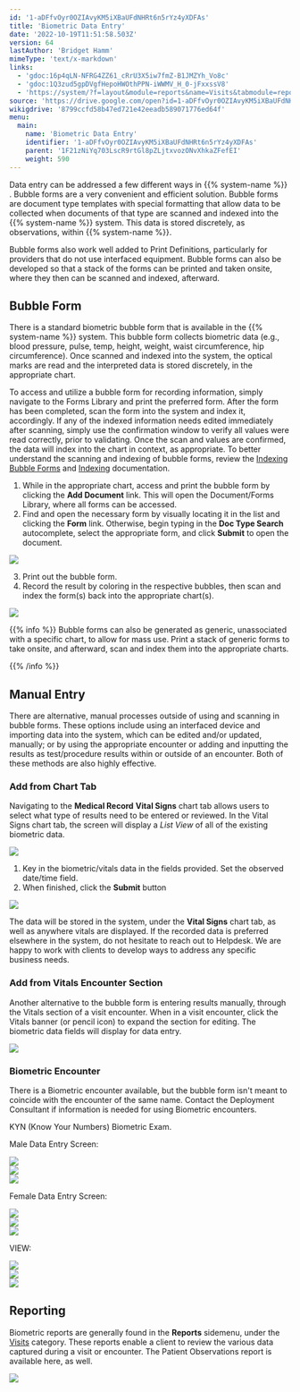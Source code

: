 ```yaml
---
id: '1-aDFfvOyr0OZIAvyKM5iXBaUFdNHRt6n5rYz4yXDFAs'
title: 'Biometric Data Entry'
date: '2022-10-19T11:51:58.503Z'
version: 64
lastAuthor: 'Bridget Hamm'
mimeType: 'text/x-markdown'
links:
  - 'gdoc:16p4qLN-NFRG4ZZ61_cRrU3X5iw7fmZ-B1JMZYh_Vo8c'
  - 'gdoc:1Q3zud5gpDVgfHepoHWOthPPN-iWWMV_H_0-jFxxssV8'
  - 'https://system/?f=layout&module=reports&name=Visits&tabmodule=reports&t=Visits&tabmodule=reports&tabselect=Visits'
source: 'https://drive.google.com/open?id=1-aDFfvOyr0OZIAvyKM5iXBaUFdNHRt6n5rYz4yXDFAs'
wikigdrive: '8799ccfd58b47ed721e42eeadb589071776ed64f'
menu:
  main:
    name: 'Biometric Data Entry'
    identifier: '1-aDFfvOyr0OZIAvyKM5iXBaUFdNHRt6n5rYz4yXDFAs'
    parent: '1F21zNiYq703LscR9rtGl8pZLjtxvozONvXhkaZFefEI'
    weight: 590
---
```

Data entry can be addressed a few different ways in {{% system-name %}} . Bubble forms are a very convenient and efficient solution. Bubble forms are document type templates with special formatting that allow data to be collected when documents of that type are scanned and indexed into the {{% system-name %}} system. This data is stored discretely, as observations, within {{% system-name %}}.

Bubble forms also work well added to Print Definitions, particularly for providers that do not use interfaced equipment. Bubble forms can also be developed so that a stack of the forms can be printed and taken onsite, where they then can be scanned and indexed, afterward.
  
## Bubble Form  
  
There is a standard biometric bubble form that is available in the {{% system-name %}} system. This bubble form collects biometric data (e.g., blood pressure, pulse, temp, height, weight, waist circumference, hip circumference). Once scanned and indexed into the system, the optical marks are read and the interpreted data is stored discretely, in the appropriate chart.

To access and utilize a bubble form for recording information, simply navigate to the Forms Library and print the preferred form. After the form has been completed, scan the form into the system and index it, accordingly. If any of the indexed information needs edited immediately after scanning, simply use the confirmation window to verify all values were read correctly, prior to validating. Once the scan and values are confirmed, the data will index into the chart in context, as appropriate. To better understand the scanning and indexing of bubble forms, review the [Indexing Bubble Forms](gdoc:16p4qLN-NFRG4ZZ61_cRrU3X5iw7fmZ-B1JMZYh_Vo8c) and [Indexing](gdoc:1Q3zud5gpDVgfHepoHWOthPPN-iWWMV_H_0-jFxxssV8) documentation.
1. While in the appropriate chart, access and print the bubble form by clicking the <strong>Add Document</strong> link. This will open the Document/Forms Library, where all forms can be accessed.
2. Find and open the necessary form by visually locating it in the list and clicking the <strong>Form</strong> link. Otherwise, begin typing in the <strong>Doc Type Search</strong> autocomplete, select the appropriate form, and click <strong>Submit</strong> to open the document.
  
![](../biometric-data-entry.assets/10000201000004F900000276747F6EED3B610FCA.png)  

3. Print out the bubble form.
4. Record the result by coloring in the respective bubbles, then scan and index the form(s) back into the appropriate chart(s).
  
![](../biometric-data-entry.assets/10000201000001D300000262A9C1AFDCC7C2EF24.png)  


{{% info %}}
Bubble forms can also be generated as generic, unassociated with a specific chart, to allow for mass use. Print a stack of generic forms to take onsite, and afterward, scan and index them into the appropriate charts.

{{% /info %}}
  
## Manual Entry  

There are alternative, manual processes outside of using and scanning in bubble forms. These options include using an interfaced device and importing data into the system, which can be edited and/or updated, manually; or by using the appropriate encounter or adding and inputting the results as test/procedure results within or outside of an encounter. Both of these methods are also highly effective.
  
### Add from Chart Tab  

Navigating to the **Medical Record** **Vital Signs** chart tab allows users to select what type of results need to be entered or reviewed. In the Vital Signs chart tab, the screen will display a *List View* of all of the existing biometric data.
  
![](../biometric-data-entry.assets/10000201000004AA00000344E1BCCA841B98F995.png)  

1. Key in the biometric/vitals data in the fields provided. Set the observed date/time field.
2. When finished, click the <strong>Submit</strong> button
  
![](../biometric-data-entry.assets/10000201000004A8000003440989864725FD76C2.png)  

The data will be stored in the system, under the **Vital Signs** chart tab, as well as anywhere vitals are displayed. If the recorded data is preferred elsewhere in the system, do not hesitate to reach out to Helpdesk. We are happy to work with clients to develop ways to address any specific business needs.
  
### Add from Vitals Encounter Section  

Another alternative to the bubble form is entering results manually, through the Vitals section of a visit encounter. When in a visit encounter, click the Vitals banner (or pencil icon) to expand the section for editing. The biometric data fields will display for data entry.
  
![](../biometric-data-entry.assets/100002010000049C000004468AE885B08728C80F.png)  

  
### Biometric Encounter  

There is a Biometric encounter available, but the bubble form isn't meant to coincide with the encounter of the same name. Contact the Deployment Consultant if information is needed for using Biometric encounters.

KYN (Know Your Numbers) Biometric Exam.

Male Data Entry Screen:
  
![](../biometric-data-entry.assets/100002010000049B00000196CC7BF241598320E5.png)  
![](../biometric-data-entry.assets/100002010000049B000001424570F1338932F361.png)  
![](../biometric-data-entry.assets/100002010000049B000000ED38D4F5BA5C961FDC.png)  

Female Data Entry Screen:
  
![](../biometric-data-entry.assets/100002010000049D0000018B19F758D371CB5D7D.png)  
![](../biometric-data-entry.assets/100002010000049E000001994418B771A8038AC6.png)  
![](../biometric-data-entry.assets/100002010000049B000000E8433F1965874F90E7.png)  


VIEW:
  
![](../biometric-data-entry.assets/10000201000004B0000001B84EC6BFC1CA98A5E0.png)  
![](../biometric-data-entry.assets/10000201000004BC000001670349EB40E981BC05.png)  
![](../biometric-data-entry.assets/10000201000004AC000001A8FD4BC01A8195B44C.png)  


  
## Reporting  

Biometric reports are generally found in the **Reports** sidemenu, under the [Visits](https://system/?f=layout&module=reports&name=Visits&tabmodule=reports&t=Visits&tabmodule=reports&tabselect=Visits) category. These reports enable a client to review the various data captured during a visit or encounter. The Patient Observations report is available here, as well.
  
![](../biometric-data-entry.assets/100002010000055F000006DC9F9FD40630EF15B2.png)  



